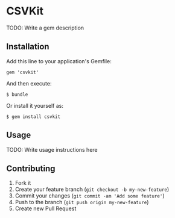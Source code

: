 # CSVKit

TODO: Write a gem description

## Installation

Add this line to your application's Gemfile:

    gem 'csvkit'

And then execute:

    $ bundle

Or install it yourself as:

    $ gem install csvkit

## Usage

TODO: Write usage instructions here

## Contributing

1. Fork it
2. Create your feature branch (`git checkout -b my-new-feature`)
3. Commit your changes (`git commit -am 'Add some feature'`)
4. Push to the branch (`git push origin my-new-feature`)
5. Create new Pull Request
